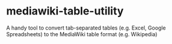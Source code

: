 # mediawiki-table-utility
A handy tool to convert tab-separated tables (e.g. Excel, Google Spreadsheets) to the MediaWiki table format (e.g. Wikipedia)

